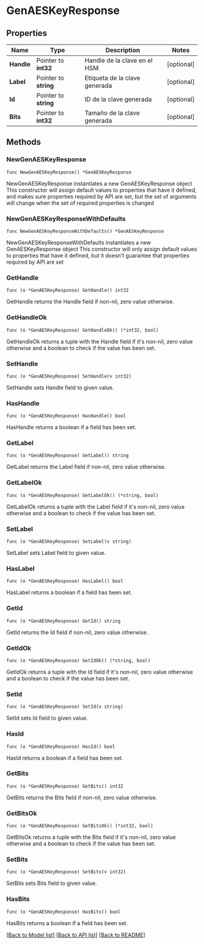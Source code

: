 # GenAESKeyResponse

## Properties

Name | Type | Description | Notes
------------ | ------------- | ------------- | -------------
**Handle** | Pointer to **int32** | Handle de la clave en el HSM | [optional] 
**Label** | Pointer to **string** | Etiqueta de la clave generada | [optional] 
**Id** | Pointer to **string** | ID de la clave generada | [optional] 
**Bits** | Pointer to **int32** | Tamaño de la clave generada | [optional] 

## Methods

### NewGenAESKeyResponse

`func NewGenAESKeyResponse() *GenAESKeyResponse`

NewGenAESKeyResponse instantiates a new GenAESKeyResponse object
This constructor will assign default values to properties that have it defined,
and makes sure properties required by API are set, but the set of arguments
will change when the set of required properties is changed

### NewGenAESKeyResponseWithDefaults

`func NewGenAESKeyResponseWithDefaults() *GenAESKeyResponse`

NewGenAESKeyResponseWithDefaults instantiates a new GenAESKeyResponse object
This constructor will only assign default values to properties that have it defined,
but it doesn't guarantee that properties required by API are set

### GetHandle

`func (o *GenAESKeyResponse) GetHandle() int32`

GetHandle returns the Handle field if non-nil, zero value otherwise.

### GetHandleOk

`func (o *GenAESKeyResponse) GetHandleOk() (*int32, bool)`

GetHandleOk returns a tuple with the Handle field if it's non-nil, zero value otherwise
and a boolean to check if the value has been set.

### SetHandle

`func (o *GenAESKeyResponse) SetHandle(v int32)`

SetHandle sets Handle field to given value.

### HasHandle

`func (o *GenAESKeyResponse) HasHandle() bool`

HasHandle returns a boolean if a field has been set.

### GetLabel

`func (o *GenAESKeyResponse) GetLabel() string`

GetLabel returns the Label field if non-nil, zero value otherwise.

### GetLabelOk

`func (o *GenAESKeyResponse) GetLabelOk() (*string, bool)`

GetLabelOk returns a tuple with the Label field if it's non-nil, zero value otherwise
and a boolean to check if the value has been set.

### SetLabel

`func (o *GenAESKeyResponse) SetLabel(v string)`

SetLabel sets Label field to given value.

### HasLabel

`func (o *GenAESKeyResponse) HasLabel() bool`

HasLabel returns a boolean if a field has been set.

### GetId

`func (o *GenAESKeyResponse) GetId() string`

GetId returns the Id field if non-nil, zero value otherwise.

### GetIdOk

`func (o *GenAESKeyResponse) GetIdOk() (*string, bool)`

GetIdOk returns a tuple with the Id field if it's non-nil, zero value otherwise
and a boolean to check if the value has been set.

### SetId

`func (o *GenAESKeyResponse) SetId(v string)`

SetId sets Id field to given value.

### HasId

`func (o *GenAESKeyResponse) HasId() bool`

HasId returns a boolean if a field has been set.

### GetBits

`func (o *GenAESKeyResponse) GetBits() int32`

GetBits returns the Bits field if non-nil, zero value otherwise.

### GetBitsOk

`func (o *GenAESKeyResponse) GetBitsOk() (*int32, bool)`

GetBitsOk returns a tuple with the Bits field if it's non-nil, zero value otherwise
and a boolean to check if the value has been set.

### SetBits

`func (o *GenAESKeyResponse) SetBits(v int32)`

SetBits sets Bits field to given value.

### HasBits

`func (o *GenAESKeyResponse) HasBits() bool`

HasBits returns a boolean if a field has been set.


[[Back to Model list]](../README.md#documentation-for-models) [[Back to API list]](../README.md#documentation-for-api-endpoints) [[Back to README]](../README.md)


